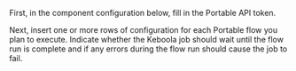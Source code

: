 First, in the component configuration below, fill in the Portable API token.

Next, insert one or more rows of configuration for each Portable flow you plan to execute. Indicate whether the Keboola job should wait until the flow run is complete and if any errors during the flow run should cause the job to fail.